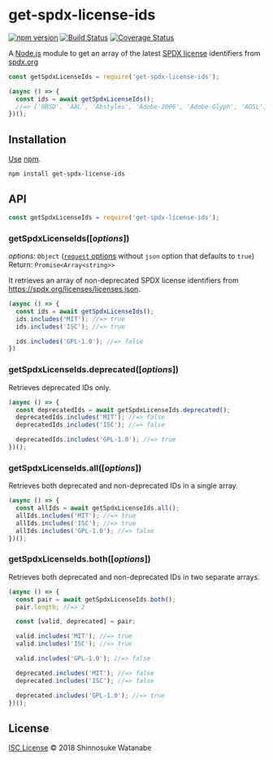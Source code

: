 # get-spdx-license-ids

[![npm version](https://img.shields.io/npm/v/get-spdx-license-ids.svg)](https://www.npmjs.com/package/get-spdx-license-ids)
[![Build Status](https://travis-ci.org/shinnn/get-spdx-license-ids.svg?branch=master)](https://travis-ci.org/shinnn/get-spdx-license-ids)
[![Coverage Status](https://img.shields.io/coveralls/shinnn/get-spdx-license-ids.svg)](https://coveralls.io/github/shinnn/is-gist-starred?branch=master)

A [Node.js](https://nodejs.org/) module to get an array of the latest [SPDX license](https://spdx.org/licenses/) identifiers from [spdx.org](https://spdx.org/)

```javascript
const getSpdxLicenseIds = require('get-spdx-license-ids');

(async () => {
  const ids = await getSpdxLicenseIds();
  //=> ['0BSD', 'AAL', 'Abstyles', 'Adobe-2006', 'Adobe-Glyph', 'ADSL', 'AFL-1.1', 'AFL-1.2', ...]
})();
```

## Installation

[Use](https://docs.npmjs.com/cli/install) [npm](https://docs.npmjs.com/getting-started/what-is-npm).

```
npm install get-spdx-license-ids
```

## API

```javascript
const getSpdxLicenseIds = require('get-spdx-license-ids');
```

### getSpdxLicenseIds([*options*])

*options*: `Object` ([`request` options](https://github.com/request/request#requestoptions-callback) without `json` option that defaults to `true`)  
Return: `Promise<Array<string>>`

It retrieves an array of non-deprecated SPDX license identifiers from <https://spdx.org/licenses/licenses.json>.

```javascript
(async () => {
  const ids = await getSpdxLicenseIds();
  ids.includes('MIT'); //=> true
  ids.includes('ISC'); //=> true

  ids.includes('GPL-1.0'); //=> false
})
```

### getSpdxLicenseIds.deprecated([*options*])

Retrieves deprecated IDs only.

```javascript
(async () => {
  const deprecatedIds = await getSpdxLicenseIds.deprecated();
  deprecatedIds.includes('MIT'); //=> false
  deprecatedIds.includes('ISC'); //=> false

  deprecatedIds.includes('GPL-1.0'); //=> true
})();
```

### getSpdxLicenseIds.all([*options*])

Retrieves both deprecated and non-deprecated IDs in a single array.

```javascript
(async () => {
  const allIds = await getSpdxLicenseIds.all();
  allIds.includes('MIT'); //=> true
  allIds.includes('ISC'); //=> true
  allIds.includes('GPL-1.0'); //=> false
})();
```

### getSpdxLicenseIds.both([*options*])

Retrieves both deprecated and non-deprecated IDs in two separate arrays.

```javascript
(async () => {
  const pair = await getSpdxLicenseIds.both();
  pair.length; //=> 2

  const [valid, deprecated] = pair;

  valid.includes('MIT'); //=> true
  valid.includes('ISC'); //=> true

  valid.includes('GPL-1.0'); //=> false

  deprecated.includes('MIT'); //=> false
  deprecated.includes('ISC'); //=> false

  deprecated.includes('GPL-1.0'); //=> true
})();
```

## License

[ISC License](./LICENSE) © 2018 Shinnosuke Watanabe
